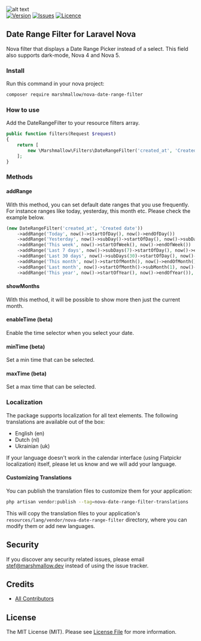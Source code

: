 ![alt text](https://marshmallow.dev/cdn/media/logo-red-237x46.png "marshmallow.")
<br/>
[![Version](https://img.shields.io/packagist/v/marshmallow/nova-date-range-filter)](https://github.com/marshmallow-packages/nova-date-range-filter)
[![Issues](https://img.shields.io/github/issues/marshmallow-packages/nova-date-range-filter)](https://github.com/marshmallow-packages/nova-date-range-filter)
[![Licence](https://img.shields.io/github/license/marshmallow-packages/nova-date-range-filter)](https://github.com/marshmallow-packages/nova-date-range-filter)

## Date Range Filter for Laravel Nova

Nova filter that displays a Date Range Picker instead of a select. This field also supports dark-mode, Nova 4 and Nova 5.

### Install

Run this command in your nova project:

```bash
composer require marshmallow/nova-date-range-filter
```

### How to use

Add the DateRangeFilter to your resource filters array.

```php
public function filters(Request $request)
{
    return [
        new \Marshmallow\Filters\DateRangeFilter('created_at', 'Created date'),
    ];
}
```

### Methods

#### addRange

With this method, you can set default date ranges that you use frequently. For instance ranges like today, yesterday, this month etc. Please check the example below.

```php
(new DateRangeFilter('created_at', 'Created date'))
    ->addRange('Today', now()->startOfDay(), now()->endOfDay())
    ->addRange('Yesterday', now()->subDay()->startOfDay(), now()->subDay()->endOfDay())
    ->addRange('This week', now()->startOfWeek(), now()->endOfWeek())
    ->addRange('Last 7 days', now()->subDays(7)->startOfDay(), now()->endOfDay())
    ->addRange('Last 30 days', now()->subDays(30)->startOfDay(), now()->endOfDay())
    ->addRange('This month', now()->startOfMonth(), now()->endOfMonth())
    ->addRange('Last month', now()->startOfMonth()->subMonth(1), now()->startOfMonth()->subMonth(1)->endOfMonth())
    ->addRange('This year', now()->startOfYear(), now()->endOfYear()),
```

#### showMonths

With this method, it will be possible to show more then just the current month.

#### enableTime (beta)

Enable the time selector when you select your date.

#### minTime (beta)

Set a min time that can be selected.

#### maxTime (beta)

Set a max time that can be selected.

### Localization

The package supports localization for all text elements. The following translations are available out of the box:

-   English (en)
-   Dutch (nl)
-   Ukrainian (uk)

If your language doesn't work in the calendar interface (using Flatpickr localization) itself, please let us know and we will add your language.

#### Customizing Translations

You can publish the translation files to customize them for your application:

```bash
php artisan vendor:publish --tag=nova-date-range-filter-translations
```

This will copy the translation files to your application's `resources/lang/vendor/nova-date-range-filter` directory, where you can modify them or add new languages.

## Security

If you discover any security related issues, please email stef@marshmallow.dev instead of using the issue tracker.

## Credits

-   [All Contributors](../../contributors)

## License

The MIT License (MIT). Please see [License File](LICENSE) for more information.
